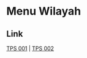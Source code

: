 # Menu Wilayah

## Link

[TPS 001](https://github.com/gigit-pemilu/pemilu-2024-91-papua/tree/main/pilpres/hitung-suara/sub/91-papua/sub/10-sarmi/sub/12-sarmi-selatan/sub/2001-amsira/sub/001-tps)
 | 
[TPS 002](https://github.com/gigit-pemilu/pemilu-2024-91-papua/tree/main/pilpres/hitung-suara/sub/91-papua/sub/10-sarmi/sub/12-sarmi-selatan/sub/2001-amsira/sub/002-tps)

